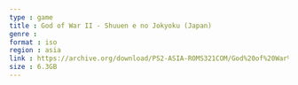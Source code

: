 ```yaml
---
type : game
title : God of War II - Shuuen e no Jokyoku (Japan)
genre : 
format : iso
region : asia
link : https://archive.org/download/PS2-ASIA-ROMS321COM/God%20of%20War%20II%20-%20Shuuen%20e%20no%20Jokyoku%20%28Japan%29.7z
size : 6.3GB
---
```

